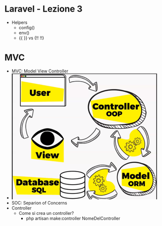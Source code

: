 # Laravel - Lezione 3

- Helpers
    - config()
    - env()
    - {{ }} vs {!! !!}



# MVC

- MVC: Model View Controller
- 
    ![Schema mvc](../lezione01/schemi/mvc.png)
- SOC: Separion of Concerns
- Controller
    - Come si crea un controller?
        - php artisan make:controller NomeDelController

